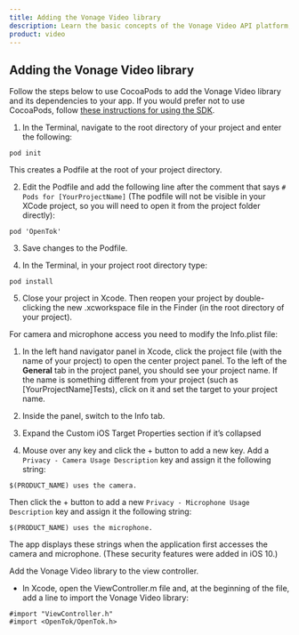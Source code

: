 ```yaml
---
title: Adding the Vonage Video library
description: Learn the basic concepts of the Vonage Video API platform, including how users can communicate through video, voice, and messaging. Explore a basic Vonage Video API flow.
product: video
--- 
```


## Adding the Vonage Video library

Follow the steps below to use CocoaPods to add the Vonage Video library and its dependencies to your app. If you would prefer not to use CocoaPods, follow [these instructions for using the SDK](/video/client-sdks/ios/overview).

1. In the Terminal, navigate to the root directory of your project and enter the following:

```
pod init
```

This creates a Podfile at the root of your project directory.

2. Edit the Podfile and add the following line after the comment that says `# Pods for [YourProjectName]` (The podfile will not be visible in your XCode project, so you will need to open it from the project folder directly):

```
pod 'OpenTok'
```

3. Save changes to the Podfile.

4. In the Terminal, in your project root directory type:

```
pod install
```

5. Close your project in Xcode. Then reopen your project by double-clicking the new .xcworkspace file in the Finder (in the root directory of your project).

For camera and microphone access you need to modify the Info.plist file:

1. In the left hand navigator panel in Xcode, click the project file (with the name of your project) to open the center project panel. To the left of the **General** tab in the project panel, you should see your project name. If the name is something different from your project (such as [YourProjectName]Tests), click on it and set the target to your project name.

2. Inside the panel, switch to the Info tab.

3. Expand the Custom iOS Target Properties section if it’s collapsed

4. Mouse over any key and click the + button to add a new key. Add a `Privacy - Camera Usage Description` key and assign it the following string:

```
$(PRODUCT_NAME) uses the camera.
```

Then click the + button to add a new `Privacy - Microphone Usage Description` key and assign it the following string:

```
$(PRODUCT_NAME) uses the microphone.
```

The app displays these strings when the application first accesses the camera and microphone. (These security features were added in iOS 10.)

Add the Vonage Video library to the view controller.

* In Xcode, open the ViewController.m file and, at the beginning of the file, add a line to import the Vonage Video library:

```objc
#import "ViewController.h"
#import <OpenTok/OpenTok.h>
```
